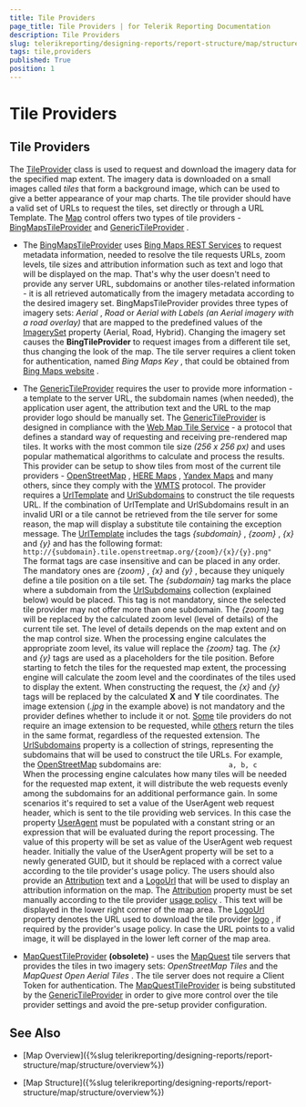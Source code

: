 ```yaml
---
title: Tile Providers
page_title: Tile Providers | for Telerik Reporting Documentation
description: Tile Providers
slug: telerikreporting/designing-reports/report-structure/map/structure/tile-providers
tags: tile,providers
published: True
position: 1
---
```


# Tile Providers



## Tile Providers

The  [TileProvider](/reporting/api/Telerik.Reporting.TileProvider)  class is used to request and download the imagery data for the specified map extent.           The imagery data is downloaded on a small images called *tiles*  that form a background image, which can be used to           give a better appearance of your map charts. The tile provider should have a valid set of URLs to request the tiles, set directly or through a URL Template.           The  [Map](/reporting/api/Telerik.Reporting.Map)  control offers two types of tile providers -  [BingMapsTileProvider](/reporting/api/Telerik.Reporting.BingMapsTileProvider)            and  [GenericTileProvider](/reporting/api/Telerik.Reporting.GenericTileProvider) .         

* The  [BingMapsTileProvider](/reporting/api/Telerik.Reporting.BingMapsTileProvider)  uses                [Bing Maps REST Services](http://msdn.microsoft.com/en-us/library/ff701713.aspx)                to request metadata information, needed to resolve the tile requests URLs, zoom levels, tile sizes and attribution information such as text and logo that will be               displayed on the map. That's why the user doesn't need to provide any server URL, subdomains or another tiles-related information - it is all retrieved automatically from the               imagery metadata according to the desired imagery set.             BingMapsTileProvider provides three types of imagery sets: *Aerial* , *Road*  or               *Aerial with Labels (an Aerial imagery with a road overlay)*  that are mapped to the predefined values of the                [ImagerySet](/reporting/api/Telerik.Reporting.ImagerySet)                property (Aerial, Road, Hybrid). Changing the imagery set causes the __BingTileProvider__                to request images from a different tile set, thus changing the look of the map.             The tile server requires a client token for authentication,               named *Bing Maps Key* , that could be obtained from                [Bing Maps website](http://www.microsoft.com/maps/create-a-bing-maps-key.aspx) .             

* The  [GenericTileProvider](/reporting/api/Telerik.Reporting.GenericTileProvider)  requires the user to provide more information - a template to the               server URL, the subdomain names (when needed), the application user agent, the attribution text and the URL to the map provider logo should be manually set.               The  [GenericTileProvider](/reporting/api/Telerik.Reporting.GenericTileProvider)  is designed in compliance with the                [Web Map Tile Service](http://en.wikipedia.org/wiki/Web_Map_Tile_Service)                - a protocol that defines a standard way of requesting and receiving pre-rendered map tiles. It works with the most common tile size               *(256 x 256 px)*  and uses popular mathematical algorithms to calculate and process the results.             This provider can be setup to show tiles from most of the               current tile providers -                [OpenStreetMap](http://www.openstreetmap.org)                ,                [HERE Maps](http://here.com/)                ,                [Yandex Maps](http://maps.yandex.com)                and many others, since they comply with the                [WMTS](http://en.wikipedia.org/wiki/Web_Map_Tile_Service)                protocol.               The provider requires a  [UrlTemplate](/reporting/api/Telerik.Reporting.GenericTileProvider#Telerik_Reporting_GenericTileProvider_UrlTemplate)  and                [UrlSubdomains](/reporting/api/Telerik.Reporting.GenericTileProvider#Telerik_Reporting_GenericTileProvider_UrlSubdomains)  to construct the tile requests URL.               If the combination of UrlTemplate and UrlSubdomains result in an invalid URI or a tile cannot be retrieved from the tile server               for some reason, the map will display a substitute tile containing the exception message.             The  [UrlTemplate](/reporting/api/Telerik.Reporting.GenericTileProvider#Telerik_Reporting_GenericTileProvider_UrlTemplate)  includes the tags               *{subdomain}* , *{zoom}* , *{x}*  and *{y}*                and has the following format:             `                 http://{subdomain}.tile.openstreetmap.org/{zoom}/{x}/{y}.png"               `The format tags are case insensitive and can be placed in any order. The mandatory ones are *{zoom}* , *{x}*  and *{y}* ,               because they uniquely define a tile position on a tile set.             The *{subdomain}*  tag marks the place where a subdomain from the  [UrlSubdomains](/reporting/api/Telerik.Reporting.GenericTileProvider#Telerik_Reporting_GenericTileProvider_UrlSubdomains)                collection (explained below) would be placed. This tag is not mandatory, since the selected tile provider may not offer more than one subdomain.             The *{zoom}*  tag will be replaced by the calculated zoom level (level of details) of the current tile set. The level of details               depends on the map extent and on the map control size. When the processing engine calculates the appropriate zoom level, its value will replace               the *{zoom}*  tag.             The *{x}*  and *{y}*  tags are used as a placeholders for the tile position. Before starting to fetch the tiles for the               requested map extent, the processing engine will calculate the zoom level and the coordinates of the tiles used to display the extent. When constructing the               request, the *{x}*  and *{y}*  tags will be replaced by the calculated __X__  and               __Y__  tile coordinates.             The image extension (*.jpg*  in the example above) is not mandatory and the provider defines whether to include it or not.                [Some](http://maptile.maps.svc.ovi.com/maptiler/maptile/newest/normal.day/2/2/1/256/png8)                tile providers do not require an image extension to be requested, while                [others](http://otile2.mqcdn.com/tiles/1.0.0/map/2/2/1.gif)                return the tiles in the same format, regardless of the requested extension.             The  [UrlSubdomains](/reporting/api/Telerik.Reporting.GenericTileProvider#Telerik_Reporting_GenericTileProvider_UrlSubdomains)  property is a collection of strings, representing the               subdomains that will be used to construct the tile URLs. For example, the                [OpenStreetMap](http://www.openstreetmap.com/)                subdomains are:             `                 a, b, c               `When the processing engine calculates how many tiles will be needed for the requested map extent, it will distribute the web requests evenly               among the subdomains for an additional performance gain.             In some scenarios it's required to set a value of the UserAgent web request header, which is sent to the tile providing web services.               In this case the property  [UserAgent](/reporting/api/Telerik.Reporting.GenericTileProvider#Telerik_Reporting_GenericTileProvider_UserAgent)  must be populated with a constant string or an expression that will be evaluated during the report processing.               The value of this property will be set as value of the UserAgent web request header.               Initially the value of the UserAgent property will be set to a newly generated GUID, but it should be replaced with a correct value according to the tile provider's usage policy.             The users should also provide an  [Attribution](/reporting/api/Telerik.Reporting.GenericTileProvider#Telerik_Reporting_GenericTileProvider_Attribution)  text and               a  [LogoUrl](/reporting/api/Telerik.Reporting.GenericTileProvider#Telerik_Reporting_GenericTileProvider_LogoUrl)  that will be used to display an attribution information on the map.               The  [Attribution](/reporting/api/Telerik.Reporting.GenericTileProvider#Telerik_Reporting_GenericTileProvider_Attribution)  property must be set manually according to the tile provider                [usage policy](http://wiki.openstreetmap.org/wiki/Legal_FAQ)                . This text will be displayed in the lower right corner of the map area.             The  [LogoUrl](/reporting/api/Telerik.Reporting.GenericTileProvider#Telerik_Reporting_GenericTileProvider_LogoUrl)  property denotes the URL used to download               the tile provider                [logo](http://wiki.openstreetmap.org/w/images/thumb/7/79/Public-images-osm_logo.svg/32px-Public-images-osm_logo.svg.png)                , if required by the provider's usage policy. In case the URL points to a valid image, it will be displayed in the lower left corner of the map area.             

*  [MapQuestTileProvider](/reporting/api/Telerik.Reporting.MapQuestTileProvider) __(obsolete)__  - uses the                [MapQuest](http://www.mapquest.com/)  tile servers that provides the tiles in two imagery sets: *OpenStreetMap Tiles*  and the *MapQuest Open Aerial Tiles* .               The tile server does not require a Client Token for authentication.             The  [MapQuestTileProvider](/reporting/api/Telerik.Reporting.MapQuestTileProvider)  is being substituted by the                [GenericTileProvider](/reporting/api/Telerik.Reporting.GenericTileProvider)  in order to give more control over the tile provider settings and avoid the               pre-setup provider configuration.             

## See Also


 * [Map Overview]({%slug telerikreporting/designing-reports/report-structure/map/structure/overview%})

 * [Map Structure]({%slug telerikreporting/designing-reports/report-structure/map/structure/overview%})

